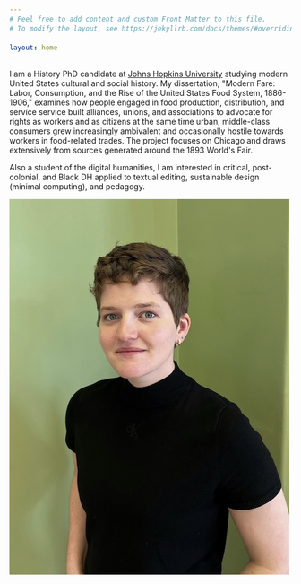 ```yaml
---
# Feel free to add content and custom Front Matter to this file.
# To modify the layout, see https://jekyllrb.com/docs/themes/#overriding-theme-defaults

layout: home
---
```

I am a History PhD candidate at [Johns Hopkins University](https://history.jhu.edu/directory/elena-palazzolo/) studying modern United States cultural and social history. My dissertation, "Modern Fare: Labor, Consumption, and the Rise of the United States Food System, 1886-1906," examines how people engaged in food production, distribution, and service service built alliances, unions, and associations to advocate for rights as workers and as citizens at the same time urban, middle-class consumers grew increasingly ambivalent and occasionally hostile towards workers in food-related trades. The project focuses on Chicago and draws extensively from sources generated around the 1893 World's Fair.
  
Also a student of the digital humanities, I am interested in critical, post-colonial, and Black DH applied to textual editing, sustainable design (minimal computing), and pedagogy.

![headshot](/palazzolo_headshot.png)
